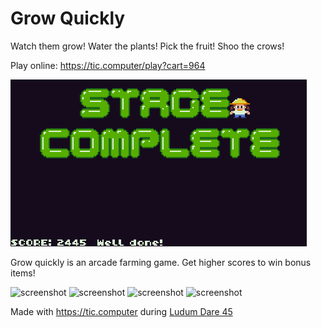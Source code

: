 # Grow Quickly
Watch them grow! Water the plants! Pick the fruit! Shoo the crows!

Play online: https://tic.computer/play?cart=964

![Animation](https://github.com/cxong/GrowQuickly/blob/master/anim.gif?raw=true)

Grow quickly is an arcade farming game. Get higher scores to win bonus items!

![screenshot](https://github.com/cxong/GrowQuickly/blob/master/s0.png?raw=true)
![screenshot](https://github.com/cxong/GrowQuickly/blob/master/s1.png?raw=true)
![screenshot](https://github.com/cxong/GrowQuickly/blob/master/s2.png?raw=true)
![screenshot](https://github.com/cxong/GrowQuickly/blob/master/s3.png?raw=true)

Made with https://tic.computer during [Ludum Dare 45](https://ldjam.com/events/ludum-dare/45/grow-quickly)
